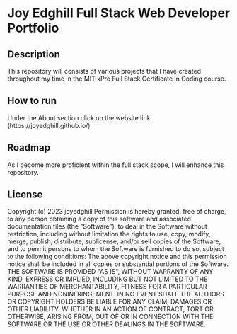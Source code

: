 <html>
<h1>Joy Edghill Full Stack Web Developer Portfolio</h1>
<h2>Description</h2>
This repository will consists of various projects that I have created throughout my time in the MIT xPro Full Stack Certificate in Coding course. 
<h2>How to run</h2>
Under the About section click on the website link (https://joyedghill.github.io/) 
<h2>Roadmap</h2>
As I become more proficient within the full stack scope, I will enhance this repository.
<h2>License</h2>  
Copyright (c) 2023 joyedghill
Permission is hereby granted, free of charge, to any person obtaining a copy of this software and associated documentation files (the "Software"), to deal in the Software without restriction, including without limitation the rights to use, copy, modify, merge, publish, distribute, sublicense, and/or sell copies of the Software, and to permit persons to whom the Software is furnished to do so, subject to the following conditions:
The above copyright notice and this permission notice shall be included in all copies or substantial portions of the Software.
THE SOFTWARE IS PROVIDED "AS IS", WITHOUT WARRANTY OF ANY KIND, EXPRESS OR IMPLIED, INCLUDING BUT NOT LIMITED TO THE WARRANTIES OF MERCHANTABILITY, FITNESS FOR A PARTICULAR PURPOSE AND NONINFRINGEMENT. IN NO EVENT SHALL THE AUTHORS OR COPYRIGHT HOLDERS BE LIABLE FOR ANY CLAIM, DAMAGES OR OTHER LIABILITY, WHETHER IN AN ACTION OF CONTRACT, TORT OR OTHERWISE, ARISING FROM, OUT OF OR IN CONNECTION WITH THE SOFTWARE OR THE USE OR OTHER DEALINGS IN THE SOFTWARE.  
</html>

